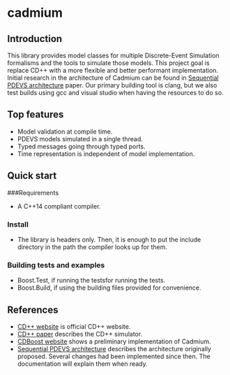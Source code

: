 # cadmium

## Introduction
This library provides model classes for multiple Discrete-Event Simulation formalisms and the tools to simulate those models.
This project goal is replace CD++ with a more flexible and better performant implementation. Initial research in the  architecture of Cadmium can be found in [Sequential PDEVS architecture](http://cell-devs.sce.carleton.ca/publications/2015/VNWD15/) paper. Our primary building tool is clang, but we also test builds using gcc and visual studio when having the resources to do so.

## Top features
* Model validation at compile time.
* PDEVS models simulated in a single thread.
* Typed messages going through typed ports.
* Time representation is independent of model implementation.

## Quick start
###Requirements
* A C++14 compliant compiler. 

### Install
* The library is headers only. Then, it is enough to put the include directory in the path the compiler looks up for them.

### Building tests and examples
* Boost.Test, if running the testsfor running the tests.
* Boost.Build, if using the building files provided for convenience.

## References
* [CD++ website](http://cell-devs.sce.carleton.ca/mediawiki/index.php/Main_Page) is official CD++ website.
* [CD++ paper](http://www.sce.carleton.ca/faculty/wainer/papers/spe482.pdf) describes the CD++ simulator.
* [CDBoost website](http://blincubator.com/bi_library/simulation/?gform_post_id=1390) shows a preliminary implementation of Cadmium.
* [Sequential PDEVS architecture](http://cell-devs.sce.carleton.ca/publications/2015/VNWD15/) describes the architecture originally proposed. Several changes had been implemented since then. The documentation will explain them when ready.
